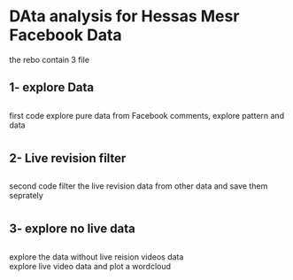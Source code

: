# DAta analysis for Hessas Mesr Facebook Data 

the rebo contain 3 file 
## 1- explore Data 
##
first code explore pure data from Facebook comments, explore pattern and data

#
#

## 2- Live revision filter
## 
second code filter the live revision data from other data and save them seprately 

#
#
## 3- explore no live data
##
explore the data without live reision videos data <br>
explore live video data and plot a wordcloud

